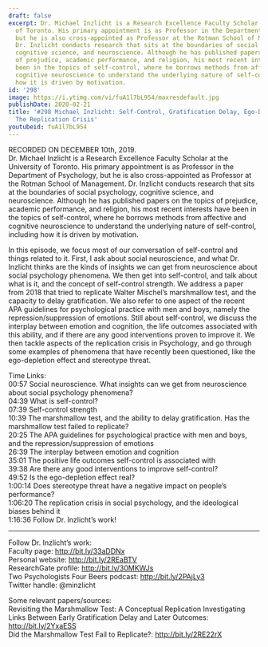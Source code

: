 ```yaml
---
draft: false
excerpt: Dr. Michael Inzlicht is a Research Excellence Faculty Scholar at the University
  of Toronto. His primary appointment is as Professor in the Department of Psychology,
  but he is also cross-appointed as Professor at the Rotman School of Management.
  Dr. Inzlicht conducts research that sits at the boundaries of social psychology,
  cognitive science, and neuroscience. Although he has published papers on the topics
  of prejudice, academic performance, and religion, his most recent interests have
  been in the topics of self-control, where he borrows methods from affective and
  cognitive neuroscience to understand the underlying nature of self-control, including
  how it is driven by motivation.
id: '298'
image: https://i.ytimg.com/vi/fuA1l7bL954/maxresdefault.jpg
publishDate: 2020-02-21
title: '#298 Michael Inzlicht: Self-Control, Gratification Delay, Ego-Depletion, And
  The Replication Crisis'
youtubeid: fuA1l7bL954
---
```

<div class="timelinks">

RECORDED ON DECEMBER 10th, 2019.  
Dr. Michael Inzlicht is a Research Excellence Faculty Scholar at the University of Toronto. His primary appointment is as Professor in the Department of Psychology, but he is also cross-appointed as Professor at the Rotman School of Management. Dr. Inzlicht conducts research that sits at the boundaries of social psychology, cognitive science, and neuroscience. Although he has published papers on the topics of prejudice, academic performance, and religion, his most recent interests have been in the topics of self-control, where he borrows methods from affective and cognitive neuroscience to understand the underlying nature of self-control, including how it is driven by motivation.

In this episode, we focus most of our conversation of self-control and things related to it. First, I ask about social neuroscience, and what Dr. Inzlicht thinks are the kinds of insights we can get from neuroscience about social psychology phenomena. We then get into self-control, and talk about what is it, and the concept of self-control strength. We address a paper from 2018 that tried to replicate Walter Mischel’s marshmallow test, and the capacity to delay gratification. We also refer to one aspect of the recent APA guidelines for psychological practice with men and boys, namely the repression/suppression of emotions. Still about self-control, we discuss the interplay between emotion and cognition, the life outcomes associated with this ability, and if there are any good interventions proven to improve it. We then tackle aspects of the replication crisis in Psychology, and go through some examples of phenomena that have recently been questioned, like the ego-depletion effect and stereotype threat. 



Time Links:  
<time>00:57</time> Social neuroscience. What insights can we get from neuroscience about social psychology phenomena?   
<time>04:39</time> What is self-control?  
<time>07:39</time> Self-control strength   
<time>10:39</time> The marshmallow test, and the ability to delay gratification. Has the marshmallow test failed to replicate?  
<time>20:25</time> The APA guidelines for psychological practice with men and boys, and the repression/suppression of emotions  
<time>26:39</time> The interplay between emotion and cognition  
<time>35:01</time> The positive life outcomes self-control is associated with  
<time>39:38</time> Are there any good interventions to improve self-control?  
<time>49:52</time> Is the ego-depletion effect real?  
<time>1:00:14</time> Does stereotype threat have a negative impact on people’s performance?  
<time>1:06:20</time> The replication crisis in social psychology, and the ideological biases behind it  
<time>1:16:36</time> Follow Dr. Inzlicht’s work!

---

Follow Dr. Inzlicht’s work:  
Faculty page: http://bit.ly/33aDDNx  
Personal website: http://bit.ly/2REaBTV  
ResearchGate profile: http://bit.ly/30MKWJs  
Two Psychologists Four Beers podcast: http://bit.ly/2PAjLy3  
Twitter handle: @minzlicht

Some relevant papers/sources:  
Revisiting the Marshmallow Test: A Conceptual Replication Investigating Links Between Early Gratification Delay and Later Outcomes: http://bit.ly/2YxaESS  
Did the Marshmallow Test Fail to Replicate?: http://bit.ly/2RE22rX
</div>

